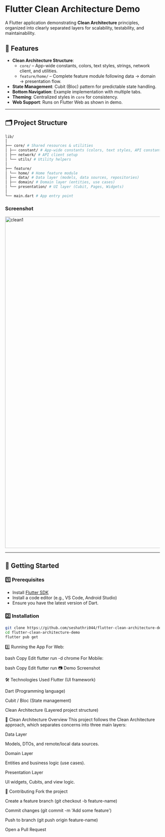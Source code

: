 
# Flutter Clean Architecture Demo

A Flutter application demonstrating **Clean Architecture** principles, organized into clearly separated layers for scalability, testability, and maintainability.

## 📌 Features
- **Clean Architecture Structure**:
  - `core/` – App-wide constants, colors, text styles, strings, network client, and utilities.
  - `feature/home/` – Complete feature module following data → domain → presentation flow.
- **State Management**: Cubit (Bloc) pattern for predictable state handling.
- **Bottom Navigation**: Example implementation with multiple tabs.
- **Theming**: Centralized styles in `core` for consistency.
- **Web Support**: Runs on Flutter Web as shown in demo.

---

## 🗂 Project Structure
```bash
lib/
│
├── core/ # Shared resources & utilities
│ ├── constant/ # App-wide constants (colors, text styles, API constants)
│ ├── network/ # API client setup
│ └── utils/ # Utility helpers
│
├── feature/
│ └── home/ # Home feature module
│ ├── data/ # Data layer (models, data sources, repositories)
│ ├── domain/ # Domain layer (entities, use cases)
│ └── presentation/ # UI layer (Cubit, Pages, Widgets)
│
└── main.dart # App entry point
```

### Screenshot
<img width="1920" height="1080" alt="clean1" src="https://github.com/user-attachments/assets/0f5f46ae-1947-405e-bdd8-3a0508070233" />

---

## 🚀 Getting Started

### 1️⃣ Prerequisites
- Install [Flutter SDK](https://flutter.dev/docs/get-started/install)
- Install a code editor (e.g., VS Code, Android Studio)
- Ensure you have the latest version of Dart.

### 2️⃣ Installation
```bash
git clone https://github.com/seshathri044/flutter-clean-architecture-demo.git
cd flutter-clean-architecture-demo
flutter pub get
```
3️⃣ Running the App
For Web:

bash
Copy
Edit
flutter run -d chrome
For Mobile:

bash
Copy
Edit
flutter run
📷 Demo Screenshot

🛠 Technologies Used
Flutter (UI framework)

Dart (Programming language)

Cubit / Bloc (State management)

Clean Architecture (Layered project structure)

📖 Clean Architecture Overview
This project follows the Clean Architecture approach, which separates concerns into three main layers:

Data Layer

Models, DTOs, and remote/local data sources.

Domain Layer

Entities and business logic (use cases).

Presentation Layer

UI widgets, Cubits, and view logic.

🤝 Contributing
Fork the project

Create a feature branch (git checkout -b feature-name)

Commit changes (git commit -m 'Add some feature')

Push to branch (git push origin feature-name)

Open a Pull Request
